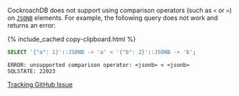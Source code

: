 CockroachDB does not support using comparison operators (such as `<` or `>`) on [`JSONB`](jsonb.html) elements. For example, the following query does not work and returns an error:

{%  include_cached copy-clipboard.html %}
~~~ sql
SELECT '{"a": 1}'::JSONB -> 'a' < '{"b": 2}'::JSONB -> 'b';
~~~

~~~
ERROR: unsupported comparison operator: <jsonb> < <jsonb>
SQLSTATE: 22023
~~~

[Tracking GitHub Issue](https://github.com/cockroachdb/cockroach/issues/49144)
